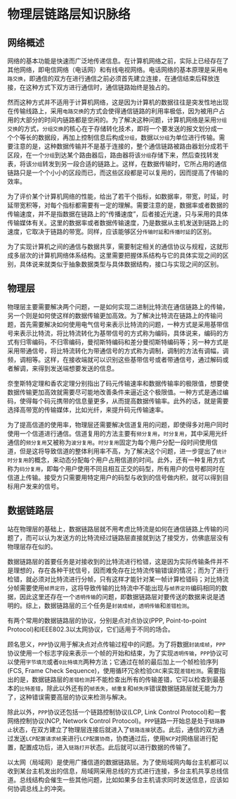 物理层链路层知识脉络
==================

## 网络概述

网络的基本功能是快速而广泛地传递信息。在计算机网络之前，实际上已经存在了其他网络，即电信网络（电话网）和有线电视网络。电话网络的基本原理是采用`电路交换`，即通信的双方在进行通信之前必须首先建立连接，在通信结束后释放连接，在这种方式下双方进行通信时，通信链路始终是独占的。

然而这种方式并不适用于计算机网络，这是因为计算机的数据往往是突发性地出现在传输线路上，采用`电路交换`的方式会使得通信链路的利用率极低，因为被用户占用的大部分的时间内链路都是空闲的。为了解决这种问题，计算机网络是采用`分组交换`的方式，`分组交换`的核心在于存储转化技术，即将一个要发送的报文划分成一个个等长的数据段，再加上控制信息后构成`分组`，数据以`分组`为单位进行传输。需要注意的是，这种数据传输并不是基于连接的，整个通信链路被路由器划分成若干区段，在一个`分组`到达某个路由器后，路由器将该`分组`存储下来，然后查找转发表，将该`分组`转发到另一段合适的链路上。这样，在数据传输时，它所占用的通信链路只是一个个小小的区段而已，而这些区段都是可以复用的，因而提高了传输的效率。

为了评价某个计算机网络的性能，给出了若干个指标，如数据率，带宽，时延，时延带宽积等，对每个指标都需要有一定的理解。需要注意的是，数据率或者数据的传输速度，并不是指数据在链路上的“传播速度”，后者接近光速，只与采用的具体传输媒体有关。这里的数据率或者数据传输速度，乃是数据从主机发送到链路上的速度，它取决于链路的带宽。同样，应该能够区分`传输时延`和`传播时延`的区别。

为了实现计算机之间的通信与数据共享，需要制定相关的通信协议与规程，这就形成多层次的计算机网络体系结构。这里需要把握体系结构与它的具体实现之间的区别，具体说来就类似于抽象数据类型与具体数据结构，接口与实现之间的区别。

## 物理层

物理层主要需要解决两个问题，一是如何实现二进制比特流在通信链路上的传输，另一个则是如何使这样的数据传输更加高效。为了解决比特流在链路上的传输问题，首先需要解决如何使用电气信号来表示比特流的问题，一种方式是采用基带信号来表示比特流，将比特流转化为基带信号的方式称为编码，具体说来，编码的方式有归零编码，不归零编码，曼彻斯特编码和差分曼彻斯特编码等；另一种方式是采用带通信号，将比特流转化为带通信号的方式称为调制，调制的方法有调幅，调频，调相等。这样，在接收端就可以识别这些基带信号或者带通信号，通过解码或者解调，来得到发送端想要发送的信息。

奈奎斯特定理和香农定理分别指出了码元传输速率和数据传输率的极限值，想要使数据传输更加高效就需要尽可能地改善条件来逼近这个极限值。一种方式是通过编码，使得每个码元携带的信息量更多，从而提高数据传输率。此外的话，就是需要选择高带宽的传输媒体，比如光纤，来提升码元传输速率。

为了提高信道的使用率，物理层还需要解决信道复用的问题，即使得多对用户同时使用一个信道进行通信。信道复用的方法主要有`频分复用`，`时分复用`，其中采用光纤通信的`频分复用`又被称为`波分复用`。`时分复用`固定为每个用户分配一段时间使用信道，但是这将导致信道的整体利用率不高，为了解决这个问题，进一步提出了`统计时分复用`的概念，来动态分配每个用户占用信道的时间。此外，还有一种复用方式称为`码分复用`，即每个用户使用不同且相互正交的码型，所有用户的信号都同时在信道上传输。接受方只需要用特定用户的码型与收到的信号做内积，就可以得到目标用户发来的信号。

## 数据链路层

站在物理层的基础上，数据链路层就不用考虑比特流是如何在通信链路上传输的问题了，而可以认为发送方的比特流经过链路层直接就到达了接受方，仿佛底层没有物理层存在似的。

数据链路层的首要任务是对接收到的比特流进行检错，这是因为实际传输条件并不是理想的，存在各种干扰信号，因而难免存在比特流传输错误的情况；而为了进行检错，就必须对比特流进行分帧，只有这样才能针对某一帧计算检错码；对比特流分帧需要使用`帧界定符`，这将导致传输的比特流中不能出现与`帧界定符`编码相同的数据，因此这里还存在一个`透明传输`的问题，即数据链路层对要传送的数据来说是透明的。综上，数据链路层的三个任务是`封装成帧`，`透明传输`和`差错检测`。

有两个常用的数据链路层的协议，分别是点对点协议(PPP, Point-to-point Protocol)和IEEE802.3以太网协议，它们适用于不同的场合。

顾名思义，`PPP`协议用于解决点对点传输过程中的问题。为了将数据`封装成帧`，`PPP`协议使用一个标志字段来表示一个帧的开始和结束，为了实现`透明传输`，`PPP`协议可以使用`字节填充`或者`0比特填充`两种方法；它通过在帧的最后加上一个帧检验序列(FCS, Frame Check Sequence)，使用循环冗余检验`CRC`来实现`差错检测`。需要指出的是，数据链路层的`差错检测`并不能检查出所有的传输差错，它可以检查到最基本的`比特差错`，除此以外还有的`帧丢失`，`帧重复`和`帧失序`错误数据链路层就无能为力了，这种错误需要高层的协议来检测与解决。

除此以外，`PPP`协议还包括一个链路控制协议(LCP, Link Control Protocol)和一套网络控制协议(NCP, Network Control Protocol)。`PPP`链路一开始总是处于`链路静止`状态，在双方建立了物理层连接后就进入了`链路连接`状态。此后，通信的双方通过发送`LCP配置请求帧`来进行`LCP配置协商`，协商通过后，使用`NCP`对网络层进行配置，配置成功后，进入`链路打开`状态。此后就可以进行数据的传输了。

以太网（局域网）是使用广播信道的数据链路层。为了使局域网内每台主机都可以收到某台主机发出的信息，局域网采用总线的方式进行连接，多台主机共享总线信道。总线结构会催生一些其他问题，比如如果多台主机请求同时发送信息，应该如何协调总线上的冲突。
